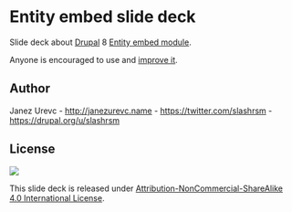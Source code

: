 # Entity embed slide deck

Slide deck about [Drupal](https://drupal.org) 8 [Entity embed module](https://drupal.org/project/entity_embed).

Anyone is encouraged to use and [improve it](https://github.com/slashrsm/entity-embed-session/comparehttps://github.com/slashrsm/entity-embed-session/compare).

## Author

Janez Urevc - <http://janezurevc.name> - <https://twitter.com/slashrsm> - <https://drupal.org/u/slashrsm>

## License

[![](https://i.creativecommons.org/l/by-nc-sa/4.0/88x31.png)](http://creativecommons.org/licenses/by-nc-sa/4.0/)

This slide deck is released under [Attribution-NonCommercial-ShareAlike 4.0
International License](http://creativecommons.org/licenses/by-nc-sa/4.0/http://creativecommons.org/licenses/by-nc-sa/4.0/).
